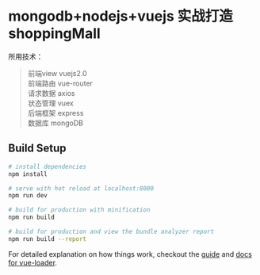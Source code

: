 # mongodb+nodejs+vuejs 实战打造shoppingMall

所用技术：
> 前端view vuejs2.0  
> 前端路由 vue-router  
> 请求数据 axios  
> 状态管理 vuex  
> 后端框架 express  
> 数据库  mongoDB 
 
## Build Setup

``` bash
# install dependencies
npm install

# serve with hot reload at localhost:8080
npm run dev

# build for production with minification
npm run build

# build for production and view the bundle analyzer report
npm run build --report
```

For detailed explanation on how things work, checkout the [guide](http://vuejs-templates.github.io/webpack/) and [docs for vue-loader](http://vuejs.github.io/vue-loader).
